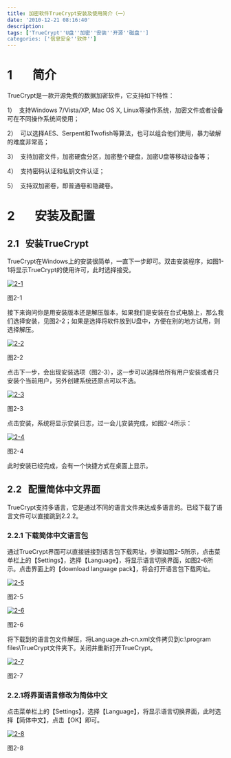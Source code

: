 ```yaml
---
title: 加密软件TrueCrypt安装及使用简介（一）
date: '2010-12-21 08:16:40'
description: 
tags: ['TrueCrypt''U盘''加密''安装''开源''磁盘'']
categories: ['信息安全''软件'']
---
```


# **1       简介**

TrueCrypt是一款开源免费的数据加密软件，它支持如下特性：

1）  支持Windows 7/Vista/XP, Mac OS X, Linux等操作系统，加密文件或者设备可在不同操作系统间使用；

2）  可以选择AES、Serpent和Twofish等算法，也可以组合他们使用，暴力破解的难度非常高；

3）  支持加密文件，加密硬盘分区，加密整个硬盘，加密U盘等移动设备等；

4）  支持密码认证和私钥文件认证；

5）  支持双加密卷，即普通卷和隐藏卷。

# 2       安装及配置

## 2.1   安装TrueCrypt

TrueCrypt在Windows上的安装很简单，一直下一步即可。双击安装程序，如图1-1将显示TrueCrypt的使用许可，此时选择接受。

[![2-1](http://www.lunny.info/wp-content/uploads/2010/12/2-1.jpg "2-1")](http://www.lunny.info/wp-content/uploads/2010/12/2-1.jpg)

图2-1




接下来询问你是用安装版本还是解压版本，如果我们是安装在台式电脑上，那么我们选择安装，见图2-2；如果是选择将软件放到U盘中，方便在别的地方试用，则选择解压。

[![2-2](http://www.lunny.info/wp-content/uploads/2010/12/2-2.jpg "2-2")](http://www.lunny.info/wp-content/uploads/2010/12/2-2.jpg)

图2-2

点击下一步，会出现安装选项（图2-3），这一步可以选择给所有用户安装或者只安装个当前用户，另外创建系统还原点可以不选。

[![2-3](http://www.lunny.info/wp-content/uploads/2010/12/2-3.jpg "2-3")](http://www.lunny.info/wp-content/uploads/2010/12/2-3.jpg)

图2-3

点击安装，系统将显示安装日志，过一会儿安装完成，如图2-4所示：

[![2-4](http://www.lunny.info/wp-content/uploads/2010/12/2-4.jpg "2-4")](http://www.lunny.info/wp-content/uploads/2010/12/2-4.jpg)

图2-4

此时安装已经完成，会有一个快捷方式在桌面上显示。

## 2.2   配置简体中文界面

TrueCrypt支持多语言，它是通过不同的语言文件来达成多语言的。已经下载了语言文件可以直接跳到2.2.2。

### 2.2.1 下载简体中文语言包

通过TrueCrypt界面可以直接链接到语言包下载网址，步骤如图2-5所示，点击菜单栏上的【Settings】，选择【Language】，将显示语言切换界面，如图2-6所示。点击界面上的【download language pack】，将会打开语言包下载网址。

[![2-5](http://www.lunny.info/wp-content/uploads/2010/12/2-5.jpg "2-5")](http://www.lunny.info/wp-content/uploads/2010/12/2-5.jpg)

图2-5

[![2-6](http://www.lunny.info/wp-content/uploads/2010/12/2-6.jpg "2-6")](http://www.lunny.info/wp-content/uploads/2010/12/2-6.jpg)

图2-6

将下载到的语言包文件解压，将Language.zh-cn.xml文件拷贝到c:\program files\TrueCrypt文件夹下。关闭并重新打开TrueCrypt。

[![2-7](http://www.lunny.info/wp-content/uploads/2010/12/2-7.jpg "2-7")](http://www.lunny.info/wp-content/uploads/2010/12/2-7.jpg)

图2-7

### 2.2.1将界面语言修改为简体中文

点击菜单栏上的【Settings】，选择【Language】，将显示语言切换界面，此时选择【简体中文】，点击【OK】即可。

[![2-8](http://www.lunny.info/wp-content/uploads/2010/12/2-8.jpg "2-8")](http://www.lunny.info/wp-content/uploads/2010/12/2-8.jpg)

图2-8
